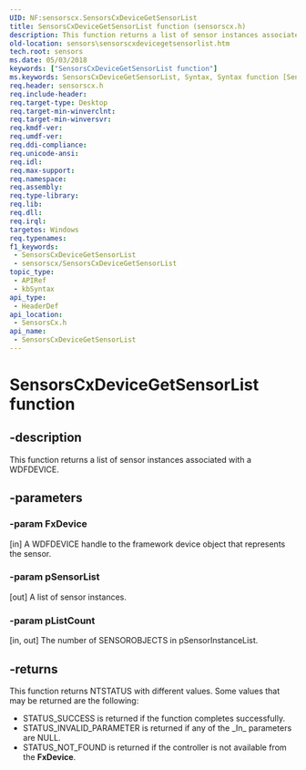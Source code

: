 ```yaml
---
UID: NF:sensorscx.SensorsCxDeviceGetSensorList
title: SensorsCxDeviceGetSensorList function (sensorscx.h)
description: This function returns a list of sensor instances associated with a WDFDEVICE.
old-location: sensors\sensorscxdevicegetsensorlist.htm
tech.root: sensors
ms.date: 05/03/2018
keywords: ["SensorsCxDeviceGetSensorList function"]
ms.keywords: SensorsCxDeviceGetSensorList, Syntax, Syntax function [Sensor Devices], sensors.sensorscxdevicegetsensorlist, sensorscx/Syntax
req.header: sensorscx.h
req.include-header: 
req.target-type: Desktop
req.target-min-winverclnt: 
req.target-min-winversvr: 
req.kmdf-ver: 
req.umdf-ver: 
req.ddi-compliance: 
req.unicode-ansi: 
req.idl: 
req.max-support: 
req.namespace: 
req.assembly: 
req.type-library: 
req.lib: 
req.dll: 
req.irql: 
targetos: Windows
req.typenames: 
f1_keywords:
 - SensorsCxDeviceGetSensorList
 - sensorscx/SensorsCxDeviceGetSensorList
topic_type:
 - APIRef
 - kbSyntax
api_type:
 - HeaderDef
api_location:
 - SensorsCx.h
api_name:
 - SensorsCxDeviceGetSensorList
---
```


# SensorsCxDeviceGetSensorList function


## -description

This function returns a list of sensor instances associated with a WDFDEVICE.

## -parameters

### -param FxDevice 

[in]
A WDFDEVICE handle to the framework device object that represents the sensor.

### -param pSensorList 

[out]
A list of sensor instances.

### -param pListCount 

[in, out]
The number of SENSOROBJECTS in pSensorInstanceList.

## -returns

This function returns NTSTATUS with different values. Some values that may be returned are the following:

<ul>
<li>
STATUS_SUCCESS is returned if the function completes successfully.

</li>
<li>
STATUS_INVALID_PARAMETER is returned if any of the _In_ parameters are NULL.

</li>
<li>
STATUS_NOT_FOUND is returned if the controller is not available from the <b>FxDevice</b>.

</li>
</ul>

